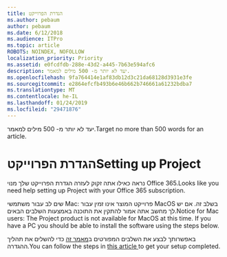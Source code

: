 ```yaml
---
title: הגדרת הפרוייקט
ms.author: pebaum
author: pebaum
ms.date: 6/12/2018
ms.audience: ITPro
ms.topic: article
ROBOTS: NOINDEX, NOFOLLOW
localization_priority: Priority
ms.assetid: e0fcdfdb-288e-43d2-a445-7b63e594afc6
description: יעד לא יותר מ- 500 מילים למאמר.
ms.openlocfilehash: 9fa764414e1af83db12d3c21da68128d3931e3fe
ms.sourcegitcommit: e2864efcfb493b6e46b662b746661a61232bdba7
ms.translationtype: MT
ms.contentlocale: he-IL
ms.lasthandoff: 01/24/2019
ms.locfileid: "29471876"
---
```

<span data-ttu-id="21672-103">יעד לא יותר מ- 500 מילים למאמר.</span><span class="sxs-lookup"><span data-stu-id="21672-103">Target no more than 500 words for an article.</span></span>
  
# <a name="setting-up-project"></a><span data-ttu-id="21672-104">הגדרת הפרוייקט</span><span class="sxs-lookup"><span data-stu-id="21672-104">Setting up Project</span></span>

<span data-ttu-id="21672-105">נראה כאילו אתה זקוק לעזרה הגדרת הפרוייקט שלך מנוי Office 365.</span><span class="sxs-lookup"><span data-stu-id="21672-105">Looks like you need help setting up Project with your Office 365 subscription.</span></span>
  
<span data-ttu-id="21672-p101">שים לב עבור משתמשי Mac: פרוייקט המוצר אינו זמין עבור MacOS בשלב זה. אם יש לך מחשב אתה אמור להתקין את התוכנה באמצעות השלבים הבאים.</span><span class="sxs-lookup"><span data-stu-id="21672-p101">Notice for Mac users: The Project product is not available for MacOS at this time. If you have a PC you should be able to install the software using the steps below.</span></span>
  
<span data-ttu-id="21672-108">באפשרותך לבצע את השלבים המפורטים ב[מאמר זה](https://support.office.com/article/https://support.office.com/article/7059249b-d9fe-4d61-ab96-5c5bf435f281.aspx) כדי להשלים את תהליך ההגדרה.</span><span class="sxs-lookup"><span data-stu-id="21672-108">You can follow the steps in [this article ](https://support.office.com/article/https://support.office.com/article/7059249b-d9fe-4d61-ab96-5c5bf435f281.aspx)to get your setup completed.</span></span>
  

